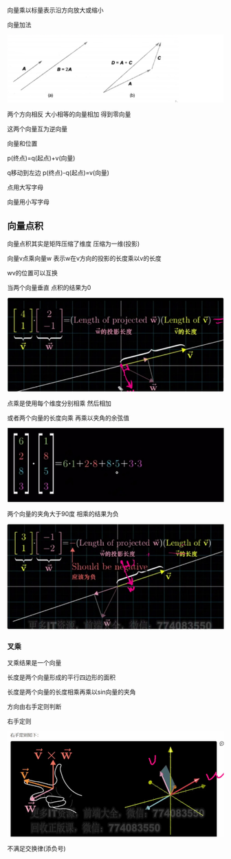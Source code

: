 向量乘以标量表示沿方向放大或缩小

向量加法

![image-20240414164500932](img/image-20240414164500932.png)

两个方向相反 大小相等的向量相加 得到零向量

这两个向量互为逆向量



向量和位置

p(终点)=q(起点)+v(向量)

q移动到左边 p(终点)-q(起点)=v(向量)



点用大写字母

向量用小写字母

## 向量点积

向量点积其实是矩阵压缩了维度 压缩为一维(投影)

向量v点乘向量w 表示w在v方向的投影的长度乘以v的长度

wv的位置可以互换

当两个向量垂直 点积的结果为0

![image-20240414163328573](img/image-20240414163328573.png)

点乘是使用每个维度分别相乘 然后相加

或者两个向量的长度向乘 再乘以夹角的余弦值

![image-20240414163543130](img/image-20240414163543130.png)

两个向量的夹角大于90度 相乘的结果为负

![image-20240414163731987](img/image-20240414163731987.png)

### 叉乘

叉乘结果是一个向量

长度是两个向量形成的平行四边形的面积

长度是两个向量的长度相乘再乘以sin向量的夹角

方向由右手定则判断

右手定则

![image-20240414204802212](img/image-20240414204802212.png)

不满足交换律(添负号)